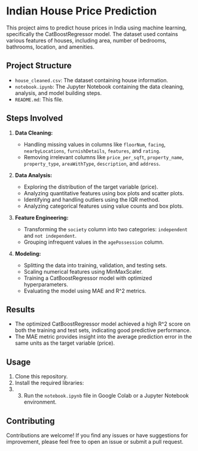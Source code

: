 # Indian House Price Prediction

This project aims to predict house prices in India using machine learning, specifically the CatBoostRegressor model. The dataset used contains various features of houses, including area, number of bedrooms, bathrooms, location, and amenities.

## Project Structure

- `house_cleaned.csv`: The dataset containing house information.
- `notebook.ipynb`: The Jupyter Notebook containing the data cleaning, analysis, and model building steps.
- `README.md`: This file.

## Steps Involved

1. **Data Cleaning:**
   - Handling missing values in columns like `floorNum`, `facing`, `nearbyLocations`, `furnishDetails`, `features`, and `rating`.
   - Removing irrelevant columns like `price_per_sqft`, `property_name`, `property_type`, `areaWithType`, `description`, and `address`.

2. **Data Analysis:**
   - Exploring the distribution of the target variable (price).
   - Analyzing quantitative features using box plots and scatter plots.
   - Identifying and handling outliers using the IQR method.
   - Analyzing categorical features using value counts and box plots.

3. **Feature Engineering:**
   - Transforming the `society` column into two categories: `independent` and `not independent`.
   - Grouping infrequent values in the `agePossession` column.

4. **Modeling:**
   - Splitting the data into training, validation, and testing sets.
   - Scaling numerical features using MinMaxScaler.
   - Training a CatBoostRegressor model with optimized hyperparameters.
   - Evaluating the model using MAE and R^2 metrics.

## Results

- The optimized CatBoostRegressor model achieved a high R^2 score on both the training and test sets, indicating good predictive performance.
- The MAE metric provides insight into the average prediction error in the same units as the target variable (price).

## Usage

1. Clone this repository.
2. Install the required libraries:
3. 3. Run the `notebook.ipynb` file in Google Colab or a Jupyter Notebook environment.

## Contributing

Contributions are welcome! If you find any issues or have suggestions for improvement, please feel free to open an issue or submit a pull request.
